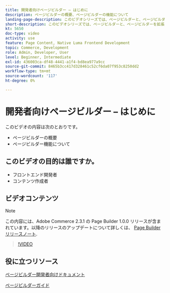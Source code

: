 ```yaml
---
title: 開発者向けページビルダー – はじめに
description: ページビルダーの概要、ページビルダーの機能について
landing-page-description: このビデオシリーズでは、ページビルダーと、ページビルダーを拡張して最適なものを作成する方法について説明します [!DNL Commerce] ストアフロントエクスペリエンス。
short-description: このビデオシリーズでは、ページビルダーと、ページビルダーを拡張して最適なものを作成する方法について説明します [!DNL Commerce] ストアフロントエクスペリエンス。
kt: 5650
doc-type: video
activity: use
feature: Page Content, Native Luma Frontend Development
topic: Commerce, Development
role: Admin, Developer, User
level: Beginner, Intermediate
exl-id: 436003ca-df48-4441-a1f4-bd8ea977a9cc
source-git-commit: 8465b3cc417d328461c52cf6da07f953c8250dd2
workflow-type: tm+mt
source-wordcount: '117'
ht-degree: 0%

---
```


# 開発者向けページビルダー – はじめに

このビデオの内容は次のとおりです。

- ページビルダーの概要
- ページビルダー機能について

## このビデオの目的は誰ですか。

- フロントエンド開発者
- コンテンツ作成者

## ビデオコンテンツ

>[!NOTE]
>
>この内容には、Adobe Commerce 2.3.1 の Page Builder 1.0.0 リリースが含まれています。以降のリリースのアップデートについて詳しくは、 [Page Builder リリースノート](https://experienceleague.adobe.com/docs/commerce-admin/page-builder/release-notes.html).

>[!VIDEO](https://video.tv.adobe.com/v/35709?quality=12&learn=on)

## 役に立つリソース

[ページビルダー開発者向けドキュメント](https://developer.adobe.com/commerce/frontend-core/page-builder/)

[ページビルダーガイド](https://experienceleague.adobe.com/docs/commerce-admin/page-builder/introduction.html)
